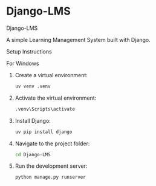 # Django-LMS


Django-LMS

A simple Learning Management System built with Django.

Setup Instructions

For Windows

1. Create a virtual environment:
   ```bash
   uv venv .venv
   ```


2. Activate the virtual environment:

   ```bash
   .venv\Scripts\activate
   ```

3. Install Django:

   ```bash
   uv pip install django
   ```

4. Navigate to the project folder:

   ```bash
   cd Django-LMS
   ```

5. Run the development server:

   ```bash
   python manage.py runserver
   ```

